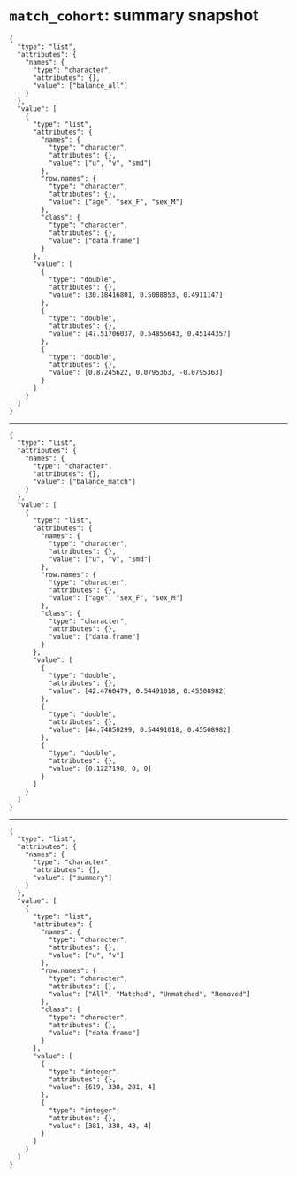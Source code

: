 # `match_cohort`: summary snapshot

    {
      "type": "list",
      "attributes": {
        "names": {
          "type": "character",
          "attributes": {},
          "value": ["balance_all"]
        }
      },
      "value": [
        {
          "type": "list",
          "attributes": {
            "names": {
              "type": "character",
              "attributes": {},
              "value": ["u", "v", "smd"]
            },
            "row.names": {
              "type": "character",
              "attributes": {},
              "value": ["age", "sex_F", "sex_M"]
            },
            "class": {
              "type": "character",
              "attributes": {},
              "value": ["data.frame"]
            }
          },
          "value": [
            {
              "type": "double",
              "attributes": {},
              "value": [30.18416801, 0.5088853, 0.4911147]
            },
            {
              "type": "double",
              "attributes": {},
              "value": [47.51706037, 0.54855643, 0.45144357]
            },
            {
              "type": "double",
              "attributes": {},
              "value": [0.87245622, 0.0795363, -0.0795363]
            }
          ]
        }
      ]
    }

---

    {
      "type": "list",
      "attributes": {
        "names": {
          "type": "character",
          "attributes": {},
          "value": ["balance_match"]
        }
      },
      "value": [
        {
          "type": "list",
          "attributes": {
            "names": {
              "type": "character",
              "attributes": {},
              "value": ["u", "v", "smd"]
            },
            "row.names": {
              "type": "character",
              "attributes": {},
              "value": ["age", "sex_F", "sex_M"]
            },
            "class": {
              "type": "character",
              "attributes": {},
              "value": ["data.frame"]
            }
          },
          "value": [
            {
              "type": "double",
              "attributes": {},
              "value": [42.4760479, 0.54491018, 0.45508982]
            },
            {
              "type": "double",
              "attributes": {},
              "value": [44.74850299, 0.54491018, 0.45508982]
            },
            {
              "type": "double",
              "attributes": {},
              "value": [0.1227198, 0, 0]
            }
          ]
        }
      ]
    }

---

    {
      "type": "list",
      "attributes": {
        "names": {
          "type": "character",
          "attributes": {},
          "value": ["summary"]
        }
      },
      "value": [
        {
          "type": "list",
          "attributes": {
            "names": {
              "type": "character",
              "attributes": {},
              "value": ["u", "v"]
            },
            "row.names": {
              "type": "character",
              "attributes": {},
              "value": ["All", "Matched", "Unmatched", "Removed"]
            },
            "class": {
              "type": "character",
              "attributes": {},
              "value": ["data.frame"]
            }
          },
          "value": [
            {
              "type": "integer",
              "attributes": {},
              "value": [619, 338, 281, 4]
            },
            {
              "type": "integer",
              "attributes": {},
              "value": [381, 338, 43, 4]
            }
          ]
        }
      ]
    }

